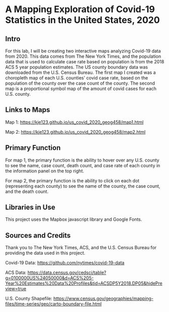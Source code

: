 # A Mapping Exploration of Covid-19 Statistics in the United States, 2020

## Intro

For this lab, I will be creating two interactive maps analyzing Covid-19 data from 2020. This data comes from The New York Times, and the population data that is used to calculate case rate based on population is from the 2018 ACS 5 year population estimates. The US county boundary data was downloaded from the U.S. Census Bureau. The first map I created was a choropleth map of each U.S. counties' covid case rate, based on the population of the county over the case count of the county. The second map is a proportional symbol map of the amount of covid cases for each U.S. county.

## Links to Maps

Map 1: https://kje123.github.io/us_covid_2020_geog458/map1.html

Map 2: https://kje123.github.io/us_covid_2020_geog458/map2.html

## Primary Function

For map 1, the primary function is the ability to hover over any U.S. county to see the name, case count, death count, and case rate of each county in the information panel on the top right.

For map 2, the primary function is the ability to click on each dot (representing each county) to see the name of the county, the case count, and the death count.

## Libraries in Use

This project uses the Mapbox javascript library and Google Fonts.

## Sources and Credits

Thank you to The New York Times, ACS, and the U.S. Census Bureau for providing the data used in this project.

Covid-19 Data: https://github.com/nytimes/covid-19-data

ACS Data: https://data.census.gov/cedsci/table?g=0100000US%24050000&d=ACS%205-Year%20Estimates%20Data%20Profiles&tid=ACSDP5Y2018.DP05&hidePreview=true

U.S. County Shapefile: https://www.census.gov/geographies/mapping-files/time-series/geo/carto-boundary-file.html